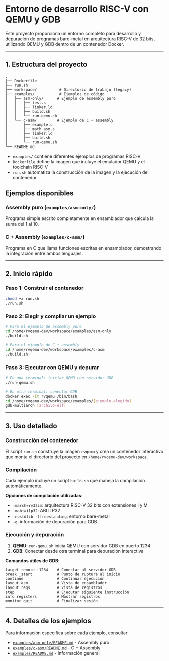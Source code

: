 # Entorno de desarrollo RISC-V con QEMU y GDB

Este proyecto proporciona un entorno completo para desarrollo y depuración de programas bare-metal en arquitectura RISC-V de 32 bits, utilizando QEMU y GDB dentro de un contenedor Docker.

---

## 1. Estructura del proyecto

```
.
├── Dockerfile
├── run.sh
├── workspace/          # Directorio de trabajo (legacy)
├── examples/           # Ejemplos de código
│   ├── asm-only/      # Ejemplo de assembly puro
│   │   ├── test.s
│   │   ├── linker.ld
│   │   ├── build.sh
│   │   └── run-qemu.sh
│   └── c-asm/         # Ejemplo de C + assembly
│       ├── example.c
│       ├── math_asm.s
│       ├── linker.ld
│       ├── build.sh
│       └── run-qemu.sh
└── README.md
```

- `examples/` contiene diferentes ejemplos de programas RISC-V
- `Dockerfile` define la imagen que incluye el emulador QEMU y el toolchain RISC-V
- `run.sh` automatiza la construcción de la imagen y la ejecución del contenedor

## Ejemplos disponibles

### Assembly puro (`examples/asm-only/`)
Programa simple escrito completamente en ensamblador que calcula la suma del 1 al 10.

### C + Assembly (`examples/c-asm/`)
Programa en C que llama funciones escritas en ensamblador, demostrando la integración entre ambos lenguajes.

---

## 2. Inicio rápido

### Paso 1: Construir el contenedor
```bash
chmod +x run.sh
./run.sh
```

### Paso 2: Elegir y compilar un ejemplo
```bash
# Para el ejemplo de assembly puro
cd /home/rvqemu-dev/workspace/examples/asm-only
./build.sh

# Para el ejemplo de C + assembly
cd /home/rvqemu-dev/workspace/examples/c-asm
./build.sh
```

### Paso 3: Ejecutar con QEMU y depurar
```bash
# En una terminal: iniciar QEMU con servidor GDB
./run-qemu.sh

# En otra terminal: conectar GDB
docker exec -it rvqemu /bin/bash
cd /home/rvqemu-dev/workspace/examples/[ejemplo-elegido]
gdb-multiarch [archivo-elf]
```

---

## 3. Uso detallado

### Construcción del contenedor
El script `run.sh` construye la imagen `rvqemu` y crea un contenedor interactivo que monta el directorio del proyecto en `/home/rvqemu-dev/workspace`.

### Compilación
Cada ejemplo incluye un script `build.sh` que maneja la compilación automáticamente.

**Opciones de compilación utilizadas**:
- `-march=rv32im`: arquitectura RISC-V 32 bits con extensiones I y M
- `-mabi=ilp32`: ABI ILP32
- `-nostdlib -ffreestanding`: entorno bare-metal
- `-g`: información de depuración para GDB

### Ejecución y depuración
1. **QEMU**: `run-qemu.sh` inicia QEMU con servidor GDB en puerto 1234
2. **GDB**: Conectar desde otra terminal para depuración interactiva

**Comandos útiles de GDB**:
```gdb
target remote :1234    # Conectar al servidor GDB
break _start           # Punto de ruptura al inicio
continue               # Continuar ejecución
layout asm             # Vista de ensamblador
layout regs            # Vista de registros
step                   # Ejecutar siguiente instrucción
info registers         # Mostrar registros
monitor quit           # Finalizar sesión
```

---

## 4. Detalles de los ejemplos

Para información específica sobre cada ejemplo, consultar:
- [`examples/asm-only/README.md`](examples/asm-only/README.md) - Assembly puro
- [`examples/c-asm/README.md`](examples/c-asm/README.md) - C + Assembly
- [`examples/README.md`](examples/README.md) - Información general
